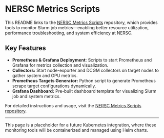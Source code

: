 # NERSC Metrics Scripts

This README links to the [NERSC Metrics Scripts](https://github.com/asnaylor/nersc-metrics-scripts) repository, which provides tools to monitor Slurm job metrics—enabling better resource utilization, performance troubleshooting, and system efficiency at NERSC.

## Key Features

- **Prometheus & Grafana Deployment:** Scripts to start Prometheus and Grafana for metrics collection and visualization.
- **Collectors:** Start node-exporter and DCGM collectors on target nodes to gather system and GPU metrics.
- **Prometheus Targets Generator:** Python script to generate Prometheus scrape target configurations dynamically.
- **Grafana Dashboard:** Pre-built dashboard template for visualizing Slurm job and system metrics.

For detailed instructions and usage, visit the [NERSC Metrics Scripts repository](https://github.com/asnaylor/nersc-metrics-scripts).

---

This page is a placeholder for a future Kubernetes integration, where these monitoring tools will be containerized and managed using Helm charts.
